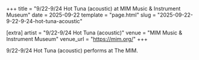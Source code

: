 +++
title = "9/22-9/24 Hot Tuna (acoustic) at MIM Music & Instrument Museum"
date = 2025-09-22
template = "page.html"
slug = "2025-09-22-9-22-9-24-hot-tuna-acoustic"

[extra]
artist = "9/22-9/24 Hot Tuna (acoustic)"
venue = "MIM Music & Instrument Museum"
venue_url = "https://mim.org/"
+++

9/22-9/24 Hot Tuna (acoustic) performs at The MIM.
